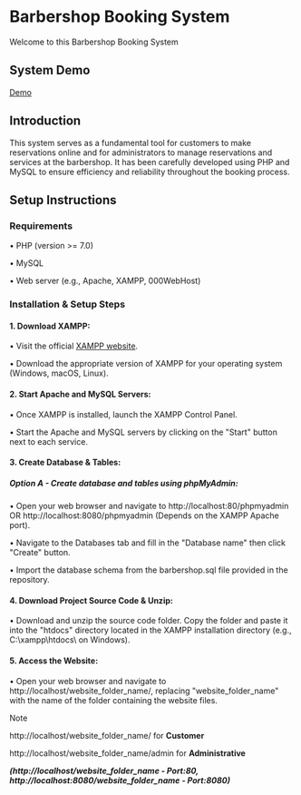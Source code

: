 # Barbershop Booking System
Welcome to this Barbershop Booking System

## System Demo
[Demo](https://drive.google.com/file/d/1yuRZ6yDH_vV1e6eoL1pntS2VjG_HVBu5/view?usp=sharing)

## Introduction
This system serves as a fundamental tool for customers to make reservations online and for administrators to manage reservations and services at the barbershop. 
It has been carefully developed using PHP and MySQL to ensure efficiency and reliability throughout the booking process.

## Setup Instructions
### Requirements
• PHP (version >= 7.0)

• MySQL

• Web server (e.g., Apache, XAMPP, 000WebHost)

### Installation & Setup Steps
#### 1. Download XAMPP:
• Visit the official [XAMPP website](https://www.apachefriends.org/).

• Download the appropriate version of XAMPP for your operating system (Windows, macOS, Linux).

#### 2. Start Apache and MySQL Servers:
• Once XAMPP is installed, launch the XAMPP Control Panel.

• Start the Apache and MySQL servers by clicking on the "Start" button next to each service.

#### 3. Create Database & Tables:
##### Option A - Create database and tables using phpMyAdmin:
• Open your web browser and navigate to http://localhost:80/phpmyadmin OR http://localhost:8080/phpmyadmin (Depends on the XAMPP Apache port).

• Navigate to the Databases tab and fill in the "Database name" then click "Create" button.

• Import the database schema from the barbershop.sql file provided in the repository. 

#### 4. Download Project Source Code & Unzip:
• Download and unzip the source code folder. Copy the folder and paste it into the "htdocs" directory located in the XAMPP installation directory (e.g., C:\xampp\htdocs\ on Windows).

#### 5. Access the Website: 
• Open your web browser and navigate to http://localhost/website_folder_name/, replacing "website_folder_name" with the name of the folder containing the website files.

> [!NOTE]
> http://localhost/website_folder_name/ for **Customer**
> 
> http://localhost/website_folder_name/admin for **Administrative**
>
> **_(http://localhost/website_folder_name - Port:80, http://localhost:8080/website_folder_name - Port:8080)_**
